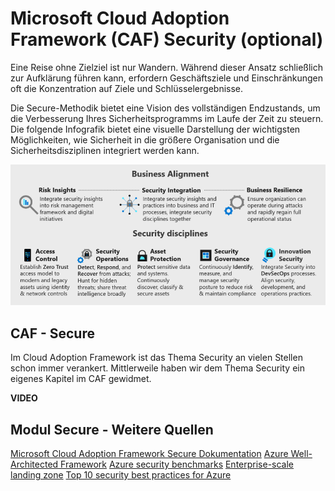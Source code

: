 # Microsoft Cloud Adoption Framework (CAF) Security (optional)

Eine Reise ohne Zielziel ist nur Wandern. Während dieser Ansatz schließlich zur Aufklärung führen kann, erfordern Geschäftsziele und Einschränkungen oft die Konzentration auf Ziele und Schlüsselergebnisse.

Die Secure-Methodik bietet eine Vision des vollständigen Endzustands, um die Verbesserung Ihres Sicherheitsprogramms im Laufe der Zeit zu steuern. Die folgende Infografik bietet eine visuelle Darstellung der wichtigsten Möglichkeiten, wie Sicherheit in die größere Organisation und die Sicherheitsdisziplinen integriert werden kann.

![CAF Secure Methode](/media/secure-methodology.png)

## CAF - Secure

Im Cloud Adoption Framework ist das Thema Security an vielen Stellen schon immer verankert. Mittlerweile haben wir dem Thema Security ein eigenes Kapitel im CAF gewidmet.

**VIDEO**

## Modul Secure - Weitere Quellen

[Microsoft Cloud Adoption Framework Secure Dokumentation](https://docs.microsoft.com/azure/cloud-adoption-framework/secure/)
[Azure Well-Architected Framework](https://docs.microsoft.com/azure/architecture/framework/security/overview)
[Azure security benchmarks](https://docs.microsoft.com/security/benchmark/azure/)
[Enterprise-scale landing zone](https://docs.microsoft.com/azure/cloud-adoption-framework/ready/landing-zone/design-area/governance)
[Top 10 security best practices for Azure](https://docs.microsoft.com/azure/cloud-adoption-framework/secure/security-top-10)
  
